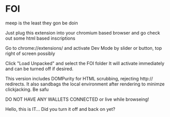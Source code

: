 # FOI
meep is the least they gon be doin

Just plug this extension into your chromium based browser and go check out some html based inscriptions

Go to chrome://extensions/ and activate Dev Mode by slider or button, top right of screen possibly

Click "Load Unpacked" and select the FOI folder
It will activate immediately and can be turned off if desired.

This version includes DOMPurity for HTML scrubbing, rejecting http:// redirects.
It also sandbags the local environment after rendering to minimze clickjacking.
Be safu

DO NOT HAVE ANY WALLETS CONNECTED or live while browseing!

Hello, this is IT... Did you turn it off and back on yet? 

